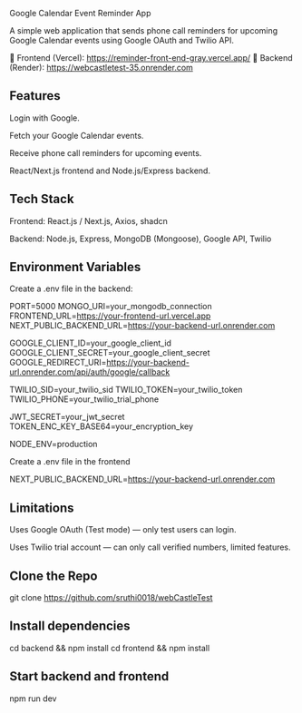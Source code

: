 Google Calendar Event Reminder App

A simple web application that sends phone call reminders for upcoming Google Calendar events using Google OAuth and Twilio API.

🔗 Frontend (Vercel): https://reminder-front-end-gray.vercel.app/
🔗 Backend (Render): https://webcastletest-35.onrender.com

Features
---------

Login with Google.

Fetch your Google Calendar events.

Receive phone call reminders for upcoming events.

React/Next.js frontend and Node.js/Express backend.

Tech Stack
----------

Frontend: React.js / Next.js, Axios, shadcn

Backend: Node.js, Express, MongoDB (Mongoose), Google API, Twilio 

Environment Variables
--------------------

Create a .env file in the backend:

PORT=5000
MONGO_URI=your_mongodb_connection
FRONTEND_URL=https://your-frontend-url.vercel.app
NEXT_PUBLIC_BACKEND_URL=https://your-backend-url.onrender.com

GOOGLE_CLIENT_ID=your_google_client_id
GOOGLE_CLIENT_SECRET=your_google_client_secret
GOOGLE_REDIRECT_URI=https://your-backend-url.onrender.com/api/auth/google/callback

TWILIO_SID=your_twilio_sid
TWILIO_TOKEN=your_twilio_token
TWILIO_PHONE=your_twilio_trial_phone

JWT_SECRET=your_jwt_secret
TOKEN_ENC_KEY_BASE64=your_encryption_key

NODE_ENV=production

Create a .env file in the frontend

NEXT_PUBLIC_BACKEND_URL=https://your-backend-url.onrender.com

Limitations
-----------

Uses Google OAuth (Test mode) — only test users can login.

Uses Twilio trial account — can only call verified numbers, limited features.

Clone the Repo
--------------
git clone https://github.com/sruthi0018/webCastleTest



Install dependencies
-------------------

cd backend && npm install
cd frontend && npm install

Start backend and frontend
---------------------------
npm run dev


